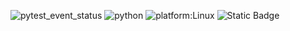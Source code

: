 ![pytest_event_status](https://github.com/github/docs/actions/workflows/main.yml/badge.svg?event=push)
![python](https://img.shields.io/badge/Python-3776AB?style=for-the-badge&logo=python&logoColor=white)
![platform:Linux](https://img.shields.io/badge/Linux-FCC624?style=for-the-badge&logo=linux&logoColor=black)
![Static Badge](https://img.shields.io/badge/GNU_AGPLv3-license?style=for-the-badge&logo=GNU_AGPLv3logoColor=black)


